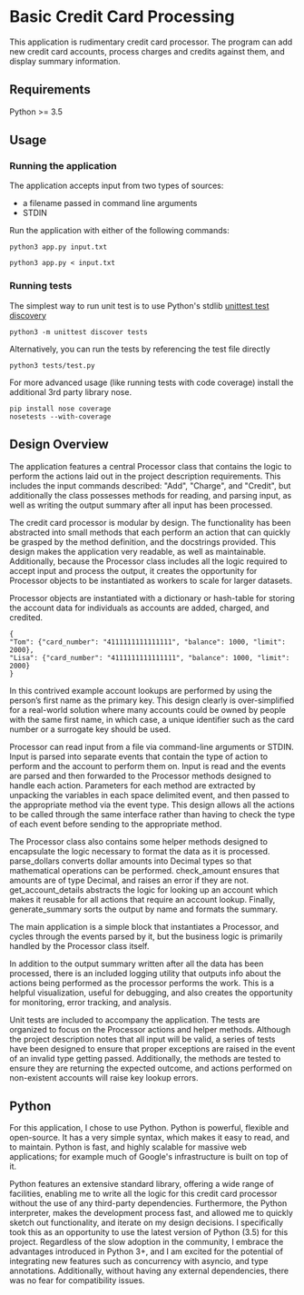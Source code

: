 # Basic Credit Card Processing


This application is rudimentary credit card processor.
The program can add new credit card accounts, process charges and credits
against them, and display summary information.


## Requirements

Python >= 3.5

## Usage

### Running the application


The application accepts input from two types of sources:

 - a filename passed in command line arguments
 - STDIN

Run the application with either of the following commands:


```
python3 app.py input.txt 
```

```
python3 app.py < input.txt
```

### Running tests


The simplest way to run unit test is to use Python's stdlib
[unittest test discovery](https://docs.python.org/3/library/unittest.html#test-discovery)

```
python3 -m unittest discover tests
```

Alternatively, you can run the tests by referencing the test file directly

```
python3 tests/test.py 
```

For more advanced usage (like running tests with code coverage)
install the additional 3rd party library nose.

```
pip install nose coverage
nosetests --with-coverage
```

## Design Overview

The application features a central Processor class that contains the logic to perform the actions laid out in the project description requirements. This includes the input commands described: "Add", "Charge", and "Credit", but additionally the class possesses methods for reading, and parsing input, as well as writing the output summary after all input has been processed. 

The credit card processor is modular by design. The functionality has been abstracted into small methods that each perform an action that can quickly be grasped by the method definition, and the docstrings provided. This design makes the application very readable, as well as maintainable. Additionally, because the Processor class includes all the logic required to accept input and process the output, it creates the opportunity for Processor objects to be instantiated as workers to scale for larger datasets.

Processor objects are instantiated with a dictionary or hash-table for storing the account data for individuals as accounts are added, charged, and credited.

```
{
"Tom": {"card_number": "4111111111111111", "balance": 1000, "limit": 2000},
"Lisa": {"card_number": "4111111111111111", "balance": 1000, "limit": 2000}
}
```

In this contrived example account lookups are performed by using the person’s first name as the primary key. This design clearly is over-simplified for a real-world solution where many accounts could be owned by people with the same first name, in which case, a unique identifier such as the card number or a surrogate key should be used.

Processor can read input from a file via command-line arguments or STDIN. Input is parsed into separate events that contain the type of action to perform and the account to perform them on. Input is read and the events are parsed and then forwarded to the Processor methods designed to handle each action. Parameters for each method are extracted by unpacking the variables in each space delimited event, and then passed to the appropriate method via the event type. This design allows all the actions to be called through the same interface rather than having to check the type of each event before sending to the appropriate method. 

The Processor class also contains some helper methods designed to encapsulate the logic necessary to format the data as it is processed. parse_dollars converts dollar amounts into Decimal types so that mathematical operations can be performed. check_amount ensures that amounts are of type Decimal, and raises an error if they are not. get_account_details abstracts the logic for looking up an account which makes it reusable for all actions that require an account lookup. Finally, generate_summary sorts the output by name and formats the summary.

The main application is a simple block that instantiates a Processor, and cycles through the events parsed by it, but the business logic is primarily handled by the Processor class itself. 

In addition to the output summary written after all the data has been processed, there is an included logging utility that outputs info about the actions being performed as the processor performs the work. This is a helpful visualization, useful for debugging, and also creates the opportunity for monitoring, error tracking, and analysis.

Unit tests are included to accompany the application. The tests are organized to focus on the Processor actions and helper methods. Although the project description notes that all input will be valid, a series of tests have been designed to ensure that proper exceptions are raised in the event of an invalid type getting passed. Additionally, the methods are tested to ensure they are returning the expected outcome, and actions performed on non-existent accounts will raise key lookup errors.

## Python

For this application, I chose to use Python. Python is powerful, flexible and open-source. It has a very simple syntax, which makes it easy to read, and to maintain. Python is fast, and highly scalable for massive web applications; for example much of Google's infrastructure is built on top of it.

Python features an extensive standard library, offering a wide range of facilities, enabling me to write all the logic for this credit card processor without the use of any third-party dependencies. Furthermore, the Python interpreter, makes the development process fast, and allowed me to quickly sketch out functionality, and iterate on my design decisions. I specifically took this as an opportunity to use the latest version of Python (3.5) for this project. Regardless of the slow adoption in the community, I embrace the advantages introduced in Python 3+, and I am excited for the potential of integrating new features such as concurrency with asyncio, and type annotations. Additionally, without having any external dependencies, there was no fear for compatibility issues.